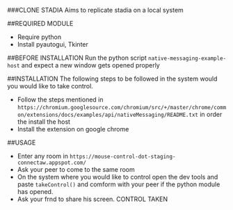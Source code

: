 ###CLONE STADIA
Aims to replicate stadia on a local system

##REQUIRED MODULE
 - Require python
 - Install pyautogui, Tkinter

##BEFORE INSTALLATION 
Run the python script `native-messaging-example-host` and expect a new window gets opened properly

##INSTALLATION
The following steps to be followed in the system would you would like to take control.
 - Follow the steps mentioned in `https://chromium.googlesource.com/chromium/src/+/master/chrome/common/extensions/docs/examples/api/nativeMessaging/README.txt` in order the install the host
 - Install the extension on google chrome

 ##USAGE
 - Enter any room in `https://mouse-control-dot-staging-connectaw.appspot.com/` 
 - Ask your peer to come to the same room
 - On the system where you would like to control open the dev tools and paste `takeControl()` and comform with your peer if the python module has opened.
 - Ask your frnd to share his screen.
CONTROL TAKEN
